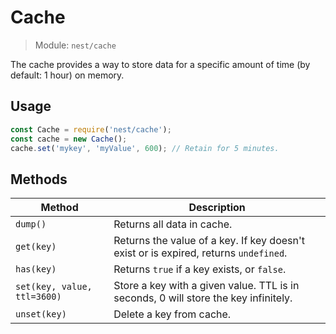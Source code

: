 # Cache

> Module: `nest/cache`

The cache provides a way to store data for a specific amount of time (by default: 1 hour) on memory.

## Usage

```js
const Cache = require('nest/cache');
const cache = new Cache();
cache.set('mykey', 'myValue', 600); // Retain for 5 minutes.
```

## Methods

| Method                      | Description                                                  |
| --------------------------- | ------------------------------------------------------------ |
| `dump()` | Returns all data in cache. |
| `get(key)`                  | Returns the value of a key. If key doesn't exist or is expired, returns `undefined`. |
| `has(key)` | Returns `true` if a key exists, or `false`. |
| `set(key, value, ttl=3600)` | Store a key with a given value. TTL is in seconds, 0 will store the key infinitely. |
| `unset(key)` | Delete a key from cache. |